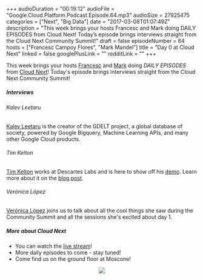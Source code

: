 +++
audioDuration = "00:19:12"
audioFile = "Google.Cloud.Platform.Podcast.Episode.64.mp3"
audioSize = 27925475 
categories = ["Next", "Big Data"]
date = "2017-03-08T01:07:49Z"
description = "This week brings your hosts Francesc and Mark doing DAILY EPISODES from Cloud Next! Today’s episode brings interviews straight from the Cloud Next Community Summit!"
draft = false
episodeNumber = 64
hosts = ["Francesc Campoy Flores", "Mark Mandel"]
title = "Day 0 at Cloud Next"
linked = false
googlePlusLink = ""
redditLink = ""
+++

This week brings your hosts [Francesc](https://twitter.com/francesc) and [Mark](https://twitter.com/Neurotic) doing
*DAILY EPISODES* from [Cloud Next](https://cloudnext.withgoogle.com/)! Today's episode brings interviews straight from the Cloud Next Community Summit!

<!--more-->

##### Interviews

###### Kalev Leetaru

[Kalev Leetaru](http://gdeltproject.org/) is the creator of the GDELT project, a global database of society,
powered by Google Bigquery, Machine Learning APIs, and many other Google Cloud products.

###### Tim Kelton

[Tim Kelton](https://twitter.com/timbuktuu) works at Descartes Labs and is here to show off his [demo](https://search.descarteslabs.com).
Learn more about it on the [blog post](https://medium.com/descartestech/geovisual-search-using-computer-vision-to-explore-the-earth-275d970c60cf#.3anxgb8po).

###### Verónica López

[Verónica López](https://twitter.com/maria_fibonacci) joins us to talk about all the cool things she saw during the Community Summit and all the sessions she's excited about day 1.

##### More about Cloud Next
 
- You can watch the [live stream](https://cloudnext.withgoogle.com/)!
- More daily episodes to come - stay tuned!
- Come find us on the ground floor at Moscone!

<div style="text-align: center">
  <img src="/images/post/next17booth.jpg" style="margin: auto;">
</div>